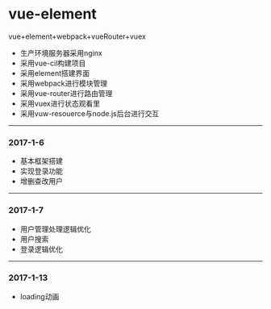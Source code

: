 # vue-element
vue+element+webpack+vueRouter+vuex

* 生产环境服务器采用nginx
* 采用vue-cil构建项目
* 采用element搭建界面
* 采用webpack进行模块管理
* 采用vue-router进行路由管理
* 采用vuex进行状态观看里
* 采用vuw-resouerce与node.js后台进行交互

--------------------------------------
### 2017-1-6
* 基本框架搭建
* 实现登录功能
* 增删查改用户

--------------------------------------
### 2017-1-7
* 用户管理处理逻辑优化
* 用户搜索
* 登录逻辑优化

--------------------------------------
### 2017-1-13
* loading动画